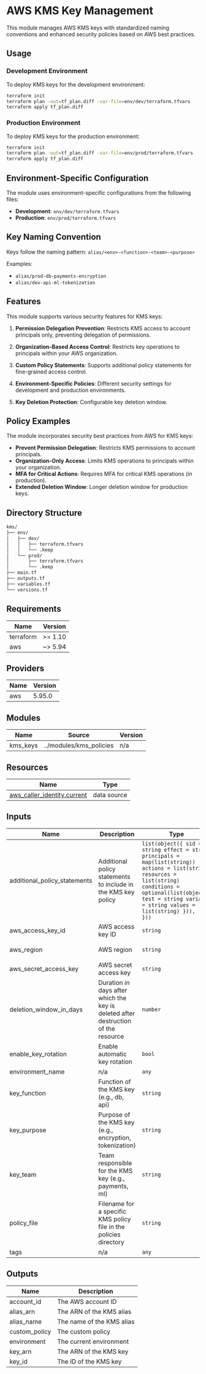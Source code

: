 # AWS KMS Key Management

This module manages AWS KMS keys with standardized naming conventions and enhanced security policies based on AWS best practices.

## Usage

### Development Environment

To deploy KMS keys for the development environment:

```bash
terraform init
terraform plan -out=tf_plan.diff -var-file=env/dev/terraform.tfvars
terraform apply tf_plan.diff
```

### Production Environment

To deploy KMS keys for the production environment:

```bash
terraform init
terraform plan -out=tf_plan.diff -var-file=env/prod/terraform.tfvars
terraform apply tf_plan.diff
```

## Environment-Specific Configuration

The module uses environment-specific configurations from the following files:

- **Development**: `env/dev/terraform.tfvars`
- **Production**: `env/prod/terraform.tfvars`

## Key Naming Convention

Keys follow the naming pattern: `alias/<env>-<function>-<team>-<purpose>`

Examples:

- `alias/prod-db-payments-encryption`
- `alias/dev-api-ml-tokenization`

## Features

This module supports various security features for KMS keys:

1. **Permission Delegation Prevention**: Restricts KMS access to account principals only, preventing delegation of permissions.

2. **Organization-Based Access Control**: Restricts key operations to principals within your AWS organization.

3. **Custom Policy Statements**: Supports additional policy statements for fine-grained access control.

4. **Environment-Specific Policies**: Different security settings for development and production environments.

5. **Key Deletion Protection**: Configurable key deletion window.

## Policy Examples

The module incorporates security best practices from AWS for KMS keys:

- **Prevent Permission Delegation**: Restricts KMS permissions to account principals.
- **Organization-Only Access**: Limits KMS operations to principals within your organization.
- **MFA for Critical Actions**: Requires MFA for critical KMS operations (in production).
- **Extended Deletion Window**: Longer deletion window for production keys.

## Directory Structure

```txt
kms/
├── env/
│   ├── dev/
│   │   ├── terraform.tfvars
│   │   └── .keep
│   └── prod/
│       ├── terraform.tfvars
│       └── .keep
├── main.tf
├── outputs.tf
├── variables.tf
└── versions.tf
```

<!-- BEGIN_TF_DOCS -->
## Requirements

| Name | Version |
|------|---------|
| terraform | >= 1.10 |
| aws | ~> 5.94 |

## Providers

| Name | Version |
|------|---------|
| aws | 5.95.0 |

## Modules

| Name | Source | Version |
|------|--------|---------|
| kms\_keys | ../modules/kms_policies | n/a |

## Resources

| Name | Type |
|------|------|
| [aws_caller_identity.current](https://registry.terraform.io/providers/hashicorp/aws/latest/docs/data-sources/caller_identity) | data source |

## Inputs

| Name | Description | Type | Default | Required |
|------|-------------|------|---------|:--------:|
| additional\_policy\_statements | Additional policy statements to include in the KMS key policy | ```list(object({ sid = string effect = string principals = map(list(string)) actions = list(string) resources = list(string) conditions = optional(list(object({ test = string variable = string values = list(string) })), []) }))``` | `[]` | no |
| aws\_access\_key\_id | AWS access key ID | `string` | n/a | yes |
| aws\_region | AWS region | `string` | `"us-east-1"` | no |
| aws\_secret\_access\_key | AWS secret access key | `string` | n/a | yes |
| deletion\_window\_in\_days | Duration in days after which the key is deleted after destruction of the resource | `number` | `7` | no |
| enable\_key\_rotation | Enable automatic key rotation | `bool` | `true` | no |
| environment\_name | n/a | `any` | n/a | yes |
| key\_function | Function of the KMS key (e.g., db, api) | `string` | `"aws"` | no |
| key\_purpose | Purpose of the KMS key (e.g., encryption, tokenization) | `string` | `"cmk"` | no |
| key\_team | Team responsible for the KMS key (e.g., payments, ml) | `string` | `""` | no |
| policy\_file | Filename for a specific KMS policy file in the policies directory | `string` | `""` | no |
| tags | n/a | `any` | n/a | yes |

## Outputs

| Name | Description |
|------|-------------|
| account\_id | The AWS account ID |
| alias\_arn | The ARN of the KMS alias |
| alias\_name | The name of the KMS alias |
| custom\_policy | The custom policy |
| environment | The current environment |
| key\_arn | The ARN of the KMS key |
| key\_id | The ID of the KMS key |
<!-- END_TF_DOCS -->